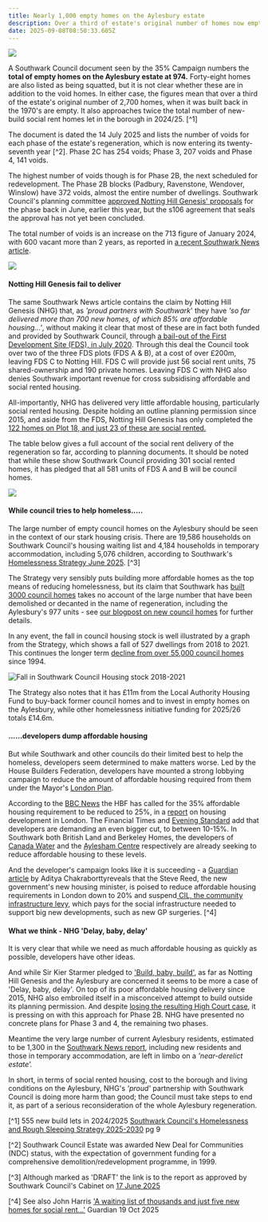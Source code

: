 ```yaml
---
title: Nearly 1,000 empty homes on the Aylesbury estate
description: Over a third of estate's original number of homes now empty
date: 2025-09-08T08:50:33.605Z
---
```

![](img/aylesbury_view_das_may_2022_pg_43.png)

A Southwark Council document seen by the 35% Campaign numbers the **total of empty homes on the Aylesbury estate at 974.**  Forty-eight homes are also listed as being squatted, but it is not clear whether these are in addition to the void homes.  In either case, the figures mean that over a third of the estate's original number of 2,700 homes, when it was built back in the 1970's are empty.  It also approaches twice the total number of new-build social rent homes let in the borough in 2024/25. [^1]

The document is dated the 14 July 2025 and lists the number of voids for each phase of the estate's regeneration, which is now entering its twenty-seventh year [^2].  Phase 2C has 254 voids; Phase 3, 207 voids and Phase 4, 141 voids.

The highest number of voids though is for Phase 2B, the next scheduled for redevelopment.  The Phase 2B blocks (Padbury, Ravenstone, Wendover, Winslow) have 372 voids, almost the entire number of dwellings.  Southwark Council's planning committee [approved Notting Hill Genesis' proposals](https://www.35percent.org/posts/aylesbury-phase-2b-approved-by-planning-committee-for-the-second-time/) for the phase back in June, earlier this year, but the s106 agreement that seals the approval has not yet been concluded. 

The total number of voids is an increase on the 713 figure of January 2024, with 600 vacant more than 2 years, as reported in [a recent Southwark News article](https://southwarknews.co.uk/news/news-plus/southwark-council-clamps-down-on-aylesbury-estate-squatting-in-response-to-residents-fears/).

![](img/img-20250811-wa0003-002-_phase_2b.jpg)

#### Notting Hill Genesis fail to deliver

The same Southwark News article contains the claim by Notting Hill Genesis (NHG) that, as *'proud partners with Southwark*' they have *'so far delivered more than 700 new homes, of which 85% are affordable housing...'*, without making it clear that most of these are in fact both funded and provided by Southwark Council, through [a bail-out of the First  Development Site (FDS), in July 2020](https://www.35percent.org/posts/2020-07-09-aylesbury-estate-fds-variation/).  Through this deal the Council took over two of the three FDS plots (FDS A & B), at a cost of over £200m, leaving FDS C to Notting Hill.  FDS C will provide just 56 social rent units, 75 shared-ownership and 190 private homes.  Leaving FDS C with NHG also denies Southwark important revenue for cross subsidising affordable and social rented housing. 

All-importantly, NHG has delivered very little affordable housing, particularly social rented housing. Despite holding an outline planning permission since 2015, and aside from the FDS, Notting Hill Genesis has only completed the [122 homes on Plot 18, and just 23 of these are social rented.](https://www.35percent.org/posts/aylesbury-regeneration-fails-to-deliver-affordable-and-family-housing/)

The table below gives a full account of the social rent delivery of the regeneration so far, according to planning documents.  It should be noted that while these show Southwark Council providing 301 social rented homes, it has pledged that all 581 units of FDS A and B will be council homes.

![](img/table_providers_of_social_rented_draft_blog_211124.png)

#### While council tries to help homeless.....

The large number of empty council homes on the Aylesbury should be seen in the context of our stark housing crisis.  There are 19,586 households on Southwark Council's housing waiting list and 4,184 households in temporary accommodation, including 5,076 children, according to Southwark's [Homelessness Strategy June 2025](https://moderngov.southwark.gov.uk/documents/s127372/Appendix%203%20Homelessness%20and%20Rough%20Sleeping%20Strategy%202025-2030.pdf). [^3] 

The Strategy very sensibly puts building more affordable homes as the top means of reducing homelessness, but its claim that Southwark has [built 3000 council homes](https://www.southwark.gov.uk/housing/new-council-homes-0#:~:text=Why%20we're%20building%20Why,households%20living%20in%20temporary%20accommodation) takes no account of the large number that have been demolished or decanted in the name of regeneration, including the Aylesbury's 977 units - see [our blogpost on new council homes](https://www.35percent.org/posts/southwark-council-ends-council-house-building/) for further details.

In any event, the fall in council housing stock is well illustrated by a graph from the Strategy, which shows a fall of 527 dwellings from 2018 to 2021.  This continues the longer term [decline from over 55,000 council homes](https://www.35percent.org/new-council-homes/) since 1994.

![](img/fall_southwark_council_housing_2018_2021_homelessness_strategy_2025_2030.png "Fall in Southwark Council Housing stock 2018-2021")

The Strategy also notes that it has £11m from the Local Authority Housing Fund to buy-back former council homes and to invest in empty homes on the Aylesbury, while other homelessness initiative funding for 2025/26 totals £14.6m.

#### ......developers dump affordable housing

But while Southwark and other councils do their limited best to help the homeless, developers seem determined to make matters worse.  Led by the House Builders Federation, developers have mounted a strong lobbying campaign to reduce the amount of affordable housing required from them under the Mayor's [London Plan](https://www.london.gov.uk/programmes-strategies/planning/london-plan). 

According to the [BBC News](https://www.bbc.co.uk/news/articles/c62z6gpg8e6o) the HBF has called for the 35% affordable housing requirement to be reduced to 25%, in a [report](https://www.hbf.co.uk/documents/14913/Mind_the_Gap_Examining_Londons_housing_shortfall.pdf) on housing development in London.  The Financial Times and [Evening Standard](https://www.standard.co.uk/news/london/housing-crisis-sadiq-khan-affordable-homes-rule-gla-mayor-b1250874.html) add that developers are demanding an even bigger cut, to between 10-15%.  In Southwark both British Land and Berkeley Homes, the developers of [Canada Water](https://www.salamandernews.org/canada-water-developer-requests-reduction-in-affordable-housing/) and the [Aylesham Centre](https://www.35percent.org/posts/aylesham-centre-planning-application-rejected/) respectively are already seeking to reduce affordable housing to these levels.

And the developer's campaign looks like it is succeeding - a [Guardian article](https://www.theguardian.com/commentisfree/2025/oct/15/labour-housing-memo-leak-steve-reed) by Aditya Chakraborttyreveals that the Steve Reed, the new government's new housing minister, is poised to reduce affordable housing requirements in London down to 20% and suspend[ CIL, the community  infrastructure levy](https://assets.publishing.service.gov.uk/media/5f2adbdae90e0732dbca7a6b/The_Value_and_Incidence_of_Developer_Contributions_in_England_201819.pdf), which pays for the social infrastructure needed to support big new developments, such as new GP surgeries. [^4]   

#### What we think -  NHG 'Delay, baby, delay'

It is very clear that while we need as much affordable housing as quickly as possible, developers have other ideas.

And while Sir Kier Starmer pledged to ['Build, baby, build'](https://www.bbc.co.uk/news/articles/c805mjxe2y9o), as far as Notting Hill Genesis and the Aylesbury are concerned it seems to be more a case  of 'Delay, baby, delay'.  On top of its poor affordable housing delivery since 2015, NHG also embroiled itself in a misconceived attempt to build outside its planning permission.  And despite [losing the resulting High Court case](https://www.35percent.org/posts/ayllesbury-planning-decision-quashed/), it is pressing on with this approach for Phase 2B.  NHG have presented no concrete plans for Phase 3 and 4, the remaining two phases.

Meantime the very large number of current Aylesbury residents, estimated to be 1,300 in the [Southwark News report](https://southwarknews.co.uk/news/news-plus/southwark-council-clamps-down-on-aylesbury-estate-squatting-in-response-to-residents-fears/), including new residents and those in temporary accommodation, are left in limbo on a *'near-derelict estate'.*

In short, in terms of social rented housing, cost to the borough and living conditions on the Aylesbury, NHG's *'proud'* partnership with Southwark Council is doing more harm than good; the Council must take steps to end it, as part of a serious reconsideration of the whole Aylesbury regeneration.

[^1] [](https://moderngov.southwark.gov.uk/documents/s127372/Appendix%203%20Homelessness%20and%20Rough%20Sleeping%20Strategy%202025-2030.pdf)555 new build lets in 2024/2025 [Southwark Council's Homelessness and Rough Sleeping Strategy 2025-2030](https://moderngov.southwark.gov.uk/documents/s127372/Appendix%203%20Homelessness%20and%20Rough%20Sleeping%20Strategy%202025-2030.pdf) pg 9

[^2] Southwark Council  Estate was awarded New Deal for Communities (NDC) status, with the expectation of government funding for a comprehensive demolition/redevelopment programme, in 1999.

[^3] Although marked as 'DRAFT' the link is to the report as approved by Southwark Council's Cabinet on [17 June 2025](https://moderngov.southwark.gov.uk/ieListDocuments.aspx?CId=302&MId=8214&Ver=4)

[^4] See also John Harris ['A waiting list of thousands and just five new homes for social rent...'](https://www.theguardian.com/commentisfree/2025/oct/19/britain-housing-crisis-social-rent-liverpool) Guardian 19 Oct 2025